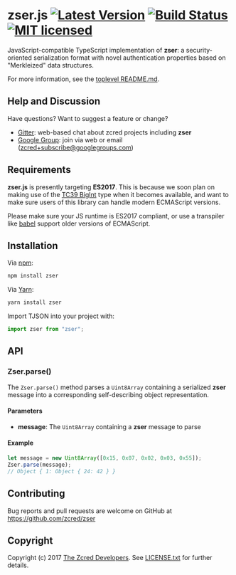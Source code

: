 # zser.js [![Latest Version][npm-shield]][npm-link] [![Build Status][build-image]][build-link] [![MIT licensed][license-image]][license-link]

[npm-shield]: https://img.shields.io/npm/v/zser.svg
[npm-link]: https://www.npmjs.com/package/zser
[build-image]: https://secure.travis-ci.org/zcred/zser.svg?branch=master
[build-link]: http://travis-ci.org/zcred/zser
[license-image]: https://img.shields.io/badge/license-MIT-blue.svg
[license-link]: https://github.com/zcred/zser/blob/master/LICENSE.txt

JavaScript-compatible TypeScript implementation of **zser**: a
security-oriented serialization format with novel authentication properties
based on "Merkleized" data structures.

For more information, see the [toplevel README.md].

[toplevel README.md]: https://github.com/zcred/zser/blob/master/README.md

## Help and Discussion

Have questions? Want to suggest a feature or change?

* [Gitter]: web-based chat about zcred projects including **zser**
* [Google Group]: join via web or email ([zcred+subscribe@googlegroups.com])

[Gitter]: https://gitter.im/zcred/Lobby
[Google Group]: https://groups.google.com/forum/#!forum/zcred
[zcred+subscribe@googlegroups.com]: mailto:zcred+subscribe@googlegroups.com

## Requirements

**zser.js** is presently targeting <b>ES2017</b>. This is because we soon plan
on making use of the [TC39 BigInt] type when it becomes available, and want to
make sure users of this library can handle modern ECMAScript versions.

Please make sure your JS runtime is ES2017 compliant, or use a transpiler
like [babel] support older versions of ECMAScript.

[TC39 BigInt]: https://tc39.github.io/proposal-bigint/
[babel]: https://babeljs.io/docs/plugins/preset-es2017/

## Installation

Via [npm](https://www.npmjs.com/):

```bash
npm install zser
```

Via [Yarn](https://yarnpkg.com/):

```bash
yarn install zser
```

Import TJSON into your project with:

```js
import zser from "zser";
```

## API

### Zser.parse()

The `Zser.parse()` method parses a `Uint8Array` containing a serialized
**zser** message into a corresponding self-describing object representation.

#### Parameters

* **message**: The `Uint8Array` containing a **zser** message to parse

#### Example

```js
let message = new Uint8Array([0x15, 0x07, 0x02, 0x03, 0x55]);
Zser.parse(message);
// Object { 1: Object { 24: 42 } }
```

## Contributing

Bug reports and pull requests are welcome on GitHub at https://github.com/zcred/zser

## Copyright

Copyright (c) 2017 [The Zcred Developers][AUTHORS].
See [LICENSE.txt] for further details.

[AUTHORS]: https://github.com/zcred/zcred/blob/master/AUTHORS.md
[LICENSE.txt]: https://github.com/zcred/zser/blob/master/LICENSE.txt
